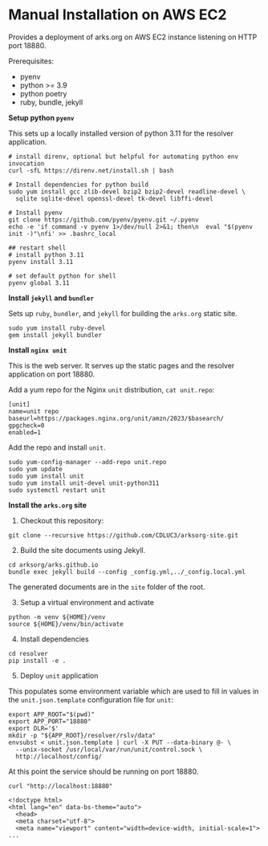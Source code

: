 # Manual Installation on AWS EC2

Provides a deployment of arks.org on AWS EC2 instance listening on HTTP port 18880.

Prerequisites:
- pyenv
- python >= 3.9
- python poetry
- ruby, bundle, jekyll

**Setup python `pyenv`**

This sets up a locally installed version of python 3.11 for the resolver application.

```
# install direnv, optional but helpful for automating python env invocation
curl -sfL https://direnv.net/install.sh | bash

# Install dependencies for python build
sudo yum install gcc zlib-devel bzip2 bzip2-devel readline-devel \
  sqlite sqlite-devel openssl-devel tk-devel libffi-devel

# Install pyenv
git clone https://github.com/pyenv/pyenv.git ~/.pyenv
echo -e 'if command -v pyenv 1>/dev/null 2>&1; then\n  eval "$(pyenv init -)"\nfi' >> .bashrc_local

## restart shell
# install python 3.11
pyenv install 3.11

# set default python for shell
pyenv global 3.11
```

**Install `jekyll` and `bundler`**

Sets up `ruby`, `bundler`, and `jekyll` for building the `arks.org` static site.

```
sudo yum install ruby-devel
gem install jekyll bundler
```

**Install `nginx unit`**

This is the web server. It serves up the static pages and the resolver application on port 18880.

Add a yum repo for the Nginx `unit` distribution, `cat unit.repo`:
```
[unit]
name=unit repo
baseurl=https://packages.nginx.org/unit/amzn/2023/$basearch/
gpgcheck=0
enabled=1
```

Add the repo and install `unit`.
```
sudo yum-config-manager --add-repo unit.repo
sudo yum update
sudo yum install unit
sudo yum install unit-devel unit-python311
sudo systemctl restart unit
```

**Install the `arks.org` site**

1. Checkout this repository:
```
git clone --recursive https://github.com/CDLUC3/arksorg-site.git
```

2. Build the site documents using Jekyll. 
```
cd arksorg/arks.github.io
bundle exec jekyll build --config _config.yml,../_config.local.yml
```

The generated documents are in the `site` folder of the root.


3. Setup a virtual environment and activate
```
python -m venv ${HOME}/venv
source ${HOME}/venv/bin/activate
```

4. Install dependencies
```
cd resolver
pip install -e .
```

5. Deploy `unit` application

This populates some environment variable which are used to fill in values in the `unit.json.template`
configuration file for `unit`:

```
export APP_ROOT="$(pwd)"
export APP_PORT="18880"
export DLR='$'
mkdir -p "${APP_ROOT}/resolver/rslv/data"
envsubst < unit.json.template | curl -X PUT --data-binary @- \
  --unix-socket /usr/local/var/run/unit/control.sock \
  http://localhost/config/
```

At this point the service should be running on port 18880.

```
curl "http://localhost:18880"

<!doctype html>
<html lang="en" data-bs-theme="auto">
  <head>
  <meta charset="utf-8">
  <meta name="viewport" content="width=device-width, initial-scale=1">
...
```

